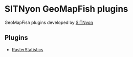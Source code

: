 SITNyon GeoMapFish plugins
==========================

GeoMapFish plugins developed by [SITNyon](https://github.com/sitnyon)

Plugins
-------

* [RasterStatistics](RasterStatistics)
